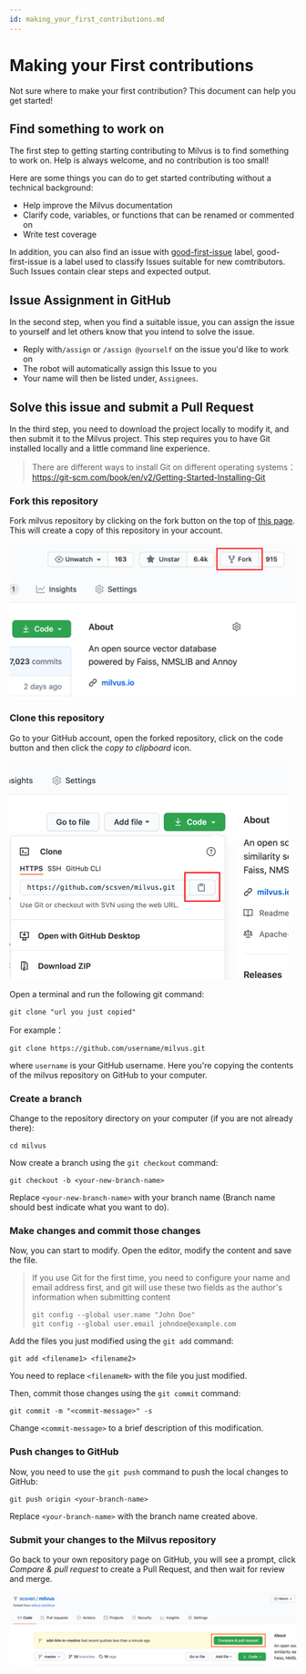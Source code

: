 ```yaml
---
id: making_your_first_contributions.md
---
```


# Making your First contributions

Not sure where to make your first contribution? This document can help you get started!



## Find something to work on

The first step to getting starting contributing to Milvus is to find something to work on. Help is always welcome, and no contribution is too small!

Here are some things you can do to get started contributing without a technical background:

-   Help improve the Milvus documentation
-   Clarify code, variables, or functions that can be renamed or commented on
-   Write test coverage

In addition, you can also find an issue with [good-first-issue](https://github.com/milvus-io/milvus/issues?q=is%3Aopen+is%3Aissue+label%3A%22good+first+issue%22) label, good-first-issue is a label used to classify Issues suitable for new comtributors. Such Issues contain clear steps and expected output.



## Issue Assignment in GitHub

In the second step, when you find a suitable issue, you can assign the issue to yourself and let others know that you intend to solve the issue.

-   Reply with`/assign` or `/assign @yourself` on the issue you'd like to work on
-   The robot will automatically assign this Issue to you
-   Your name will then be listed under, `Assignees`.



## Solve this issue and submit a Pull Request

In the third step, you need to download the project locally to modify it, and then submit it to the Milvus project. This step requires you to have Git installed locally and a little command line experience.

>   There are different ways to install Git on different operating systems：https://git-scm.com/book/en/v2/Getting-Started-Installing-Git



### Fork this repository

Fork milvus repository by clicking on the fork button on the top of [this page](https://github.com/milvus-io/milvus). This will create a copy of this repository in your account.

<img src="fork.png" alt="image-20210618153043823" style="zoom:50%;" />

### Clone this repository

Go to your GitHub account, open the forked repository, click on the code button and then click the *copy to clipboard* icon.

<img src="clone.png" alt="image-20210618153215652" style="zoom:50%;" />

Open a terminal and run the following git command:

```shell
git clone "url you just copied"
```

For example：

```shell
git clone https://github.com/username/milvus.git
```

where `username` is your GitHub username. Here you're copying the contents of the milvus repository on GitHub to your computer.

### Create a branch

Change to the repository directory on your computer (if you are not already there):

```shell
cd milvus
```

Now create a branch using the `git checkout` command:

```shell
git checkout -b <your-new-branch-name>
```

Replace `<your-new-branch-name>` with your branch name (Branch name should best indicate what you want to do).

### Make changes and commit those changes

Now, you can start to modify. Open the editor, modify the content and save the file.

>   If you use Git for the first time, you need to configure your name and email address first, and git will use these two fields as the author's information when submitting content
>
>   ```shell
>   git config --global user.name "John Doe"
>   git config --global user.email johndoe@example.com
>   ```

Add the files you just modified using the `git add` command:

```shell
git add <filename1> <filename2>
```

You need to replace `<filenameN>` with the file you just modified.

Then, commit those changes using the `git commit` command:

```shell
git commit -m "<commit-message>" -s
```

Change `<commit-message>` to a brief description of this modification.

### Push changes to GitHub

Now, you need to use the `git push` command to push the local changes to GitHub:

```shell
git push origin <your-branch-name>
```

Replace `<your-branch-name>` with the branch name created above.

### Submit your changes to the Milvus repository

Go back to your own repository page on GitHub, you will see a prompt, click *Compare & pull request* to create a Pull Request, and then wait for review and merge.

<img src="pr.png" alt="image-20210618154611749" style="zoom:50%;" />


